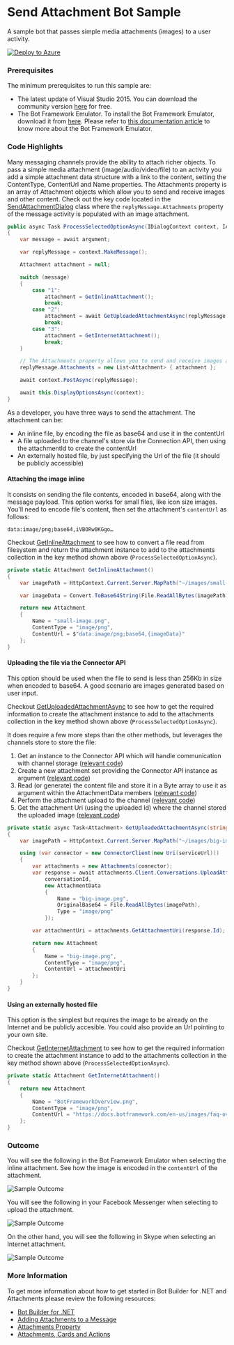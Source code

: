 # Send Attachment Bot Sample

A sample bot that passes simple media attachments (images) to a user activity.

[![Deploy to Azure][Deploy Button]][Deploy CSharp/SendAttachment]

[Deploy Button]: https://azuredeploy.net/deploybutton.png
[Deploy CSharp/SendAttachment]: https://azuredeploy.net

### Prerequisites

The minimum prerequisites to run this sample are:
* The latest update of Visual Studio 2015. You can download the community version [here](http://www.visualstudio.com) for free.
* The Bot Framework Emulator. To install the Bot Framework Emulator, download it from [here](https://emulator.botframework.com/). Please refer to [this documentation article](https://github.com/microsoft/botframework-emulator/wiki/Getting-Started) to know more about the Bot Framework Emulator.

### Code Highlights

Many messaging channels provide the ability to attach richer objects. To pass a simple media attachment (image/audio/video/file) to an activity you add a simple attachment data structure with a link to the content, setting the ContentType, ContentUrl and Name properties.
The Attachments property is an array of Attachment objects which allow you to send and receive images and other content. Check out the key code located in the [SendAttachmentDialog](SendAttachmentDialog.cs#L55-L82) class where the `replyMessage.Attachments` property of the message activity is populated with an image attachment.

````C#
public async Task ProcessSelectedOptionAsync(IDialogContext context, IAwaitable<string> argument)
{
    var message = await argument;

    var replyMessage = context.MakeMessage();

    Attachment attachment = null;

    switch (message)
    {
        case "1":
            attachment = GetInlineAttachment();
            break;
        case "2":
            attachment = await GetUploadedAttachmentAsync(replyMessage.ServiceUrl, replyMessage.Conversation.Id);
            break;
        case "3":
            attachment = GetInternetAttachment();
            break;
    }

    // The Attachments property allows you to send and receive images and other content
    replyMessage.Attachments = new List<Attachment> { attachment };

    await context.PostAsync(replyMessage);

    await this.DisplayOptionsAsync(context);
}
````

As a developer, you have three ways to send the attachment. The attachment can be:
 - An inline file, by encoding the file as base64 and use it in the contentUrl
 - A file uploaded to the channel's store via the Connection API, then using the attachmentId to create the contentUrl
 - An externally hosted file, by just specifying the Url of the file (it should be publicly accessible)

#### Attaching the image inline

It consists on sending the file contents, encoded in base64, along with the message payload. This option works for small files, like icon size images. 
You'll need to encode file's content, then set the attachment's `contentUrl` as follows:

````
data:image/png;base64,iVBORw0KGgo…
````

Checkout [GetInlineAttachment](SendAttachmentDialog.cs#L84-L96) to see how to convert a file read from filesystem and return the attachment instance to add to the attachments collection in the key method shown above (`ProcessSelectedOptionAsync`).

````C#
private static Attachment GetInlineAttachment()
{
    var imagePath = HttpContext.Current.Server.MapPath("~/images/small-image.png");

    var imageData = Convert.ToBase64String(File.ReadAllBytes(imagePath));

    return new Attachment
    {
        Name = "small-image.png",
        ContentType = "image/png",
        ContentUrl = $"data:image/png;base64,{imageData}"
    };
}
````

#### Uploading the file via the Connector API

This option should be used when the file to send is less than 256Kb in size when encoded to base64. A good scenario are images generated based on user input.

Checkout [GetUploadedAttachmentAsync](SendAttachmentDialog.cs#L98-L123) to see how to get the required information to create the attachment instance to add to the attachments collection in the key method shown above (`ProcessSelectedOptionAsync`).

It does require a few more steps than the other methods, but leverages the channels store to store the file:

1. Get an instance to the Connector API which will handle communication with channel storage ([relevant code](SendAttachmentDialog.cs#L102))
2. Create a new attachment set providing the Connector API instance as argument ([relevant code](SendAttachmentDialog.cs#L104))
3. Read (or generate) the content file and store it in a Byte array to use it as argument within the AttachmentData members ([relevant code](SendAttachmentDialog.cs#L110))
4. Perform the attachment upload to the channel ([relevant code](SendAttachmentDialog.cs#L105))
5. Get the attachment Uri (using the uploaded Id) where the channel stored the uploaded image ([relevant code](SendAttachmentDialog.cs#L114))

````C#
private static async Task<Attachment> GetUploadedAttachmentAsync(string serviceUrl, string conversationId)
{
    var imagePath = HttpContext.Current.Server.MapPath("~/images/big-image.png");

    using (var connector = new ConnectorClient(new Uri(serviceUrl)))
    {
        var attachments = new Attachments(connector);
        var response = await attachments.Client.Conversations.UploadAttachmentAsync(
            conversationId,
            new AttachmentData
            {
                Name = "big-image.png",
                OriginalBase64 = File.ReadAllBytes(imagePath),
                Type = "image/png"
            });

        var attachmentUri = attachments.GetAttachmentUri(response.Id);

        return new Attachment
        {
            Name = "big-image.png",
            ContentType = "image/png",
            ContentUrl = attachmentUri
        };
    }
}
````

#### Using an externally hosted file

This option is the simplest but requires the image to be already on the Internet and be publicly accesible.
You could also provide an Url pointing to your own site.

Checkout [GetInternetAttachment](SendAttachmentDialog.cs#L125-L133) to see how to get the required information to create the attachment instance to add to the attachments collection in the key method shown above (`ProcessSelectedOptionAsync`).

````C#
private static Attachment GetInternetAttachment()
{
    return new Attachment
    {
        Name = "BotFrameworkOverview.png",
        ContentType = "image/png",
        ContentUrl = "https://docs.botframework.com/en-us/images/faq-overview/botframework_overview_july.png"
    };
}
````

### Outcome

You will see the following in the Bot Framework Emulator when selecting the inline attachment. See how the image is encoded in the `contentUrl` of the attachment.

![Sample Outcome](images/outcome-emulator.png)

You will see the following in your Facebook Messenger when selecting to upload the attachment.

![Sample Outcome](images/outcome-facebook.png)

On the other hand, you will see the following in Skype when selecting an Internet attachment.

![Sample Outcome](images/outcome-skype.png)

### More Information

To get more information about how to get started in Bot Builder for .NET and Attachments please review the following resources:
* [Bot Builder for .NET](https://docs.botframework.com/en-us/csharp/builder/sdkreference/index.html)
* [Adding Attachments to a Message](https://docs.botframework.com/en-us/core-concepts/attachments)
* [Attachments Property](https://docs.botframework.com/en-us/csharp/builder/sdkreference/activities.html#attachmentsproperty)
* [Attachments, Cards and Actions](https://docs.botframework.com/en-us/csharp/builder/sdkreference/attachments.html)
